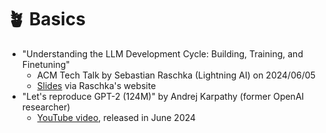 # 🪴 Basics

- "Understanding the LLM Development Cycle: Building, Training, and Finetuning"
  - ACM Tech Talk by Sebastian Raschka (Lightning AI) on 2024/06/05
  - [Slides](https://sebastianraschka.com/pdf/slides/2024-acm.pdf) via Raschka's website
- "Let's reproduce GPT-2 (124M)" by Andrej Karpathy (former OpenAI researcher)
  - [YouTube video](https://youtu.be/l8pRSuU81PU?si=mtbhxGjHGLxmxWW_), released in June 2024
